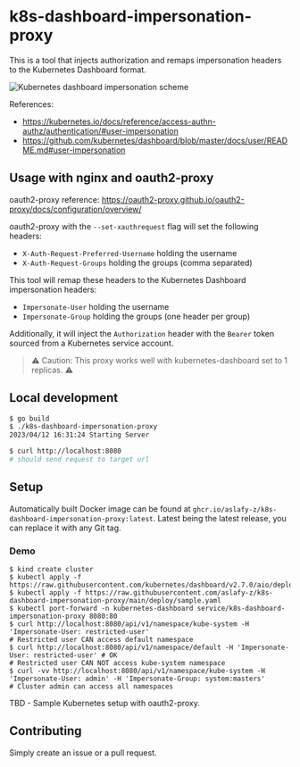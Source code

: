 # k8s-dashboard-impersonation-proxy

This is a tool that injects authorization and remaps impersonation headers to the Kubernetes Dashboard format.

![Kubernetes dashboard impersonation scheme](https://user-images.githubusercontent.com/8249283/54769658-03c87a00-4bd8-11e9-86ea-ea9165bb82da.png)

References:
- https://kubernetes.io/docs/reference/access-authn-authz/authentication/#user-impersonation
- https://github.com/kubernetes/dashboard/blob/master/docs/user/README.md#user-impersonation

## Usage with nginx and oauth2-proxy

oauth2-proxy reference: <https://oauth2-proxy.github.io/oauth2-proxy/docs/configuration/overview/>

oauth2-proxy with the `--set-xauthrequest` flag will set the following headers:

- `X-Auth-Request-Preferred-Username` holding the username
- `X-Auth-Request-Groups` holding the groups (comma separated)

This tool will remap these headers to the Kubernetes Dashboard impersonation headers:

- `Impersonate-User` holding the username
- `Impersonate-Group` holding the groups (one header per group)

Additionally, it will inject the `Authorization` header with the `Bearer` token sourced from a Kubernetes service account.

> ⚠️ Caution: This proxy works well with kubernetes-dashboard set to 1 replicas. ⚠️

## Local development

```bash
$ go build
$ ./k8s-dashboard-impersonation-proxy
2023/04/12 16:31:24 Starting Server
```

```bash
$ curl http://localhost:8080
# should send request to target url
```

## Setup

Automatically built Docker image can be found at `ghcr.io/aslafy-z/k8s-dashboard-impersonation-proxy:latest`. Latest being the latest release, you can replace it with any Git tag.

### Demo

```shell
$ kind create cluster
$ kubectl apply -f https://raw.githubusercontent.com/kubernetes/dashboard/v2.7.0/aio/deploy/recommended.yaml
$ kubectl apply -f https://raw.githubusercontent.com/aslafy-z/k8s-dashboard-impersonation-proxy/main/deploy/sample.yaml
$ kubectl port-forward -n kubernetes-dashboard service/k8s-dashboard-impersonation-proxy 8080:80
$ curl http://localhost:8080/api/v1/namespace/kube-system -H 'Impersonate-User: restricted-user'
# Restricted user CAN access default namespace
$ curl http://localhost:8080/api/v1/namespace/default -H 'Impersonate-User: restricted-user' # OK
# Restricted user CAN NOT access kube-system namespace
$ curl -vv http://localhost:8080/api/v1/namespace/kube-system -H 'Impersonate-User: admin' -H 'Impersonate-Group: system:masters'
# Cluster admin can access all namespaces
```

TBD - Sample Kubernetes setup with oauth2-proxy.

## Contributing

Simply create an issue or a pull request.
